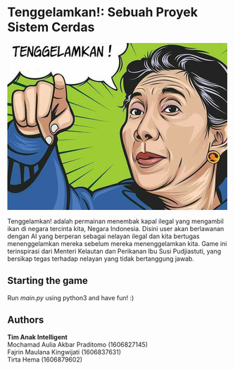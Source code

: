# Tenggelamkan!: Sebuah Proyek Sistem Cerdas

![Susi: Tenggelamkan!](assets/Tenggelamkan!.jpg)

Tenggelamkan! adalah permainan menembak kapal ilegal yang mengambil ikan di negara tercinta kita, Negara Indonesia. Disini user akan berlawanan dengan AI yang berperan sebagai nelayan ilegal dan kita bertugas menenggelamkan mereka sebelum mereka menenggelamkan kita. Game ini terinspirasi dari Menteri Kelautan dan Perikanan Ibu Susi Pudjiastuti, yang bersikap tegas terhadap nelayan yang tidak bertanggung jawab.

## Starting the game

Run *main.py* using python3 and have fun! :)

## Authors

**Tim Anak Intelligent**  
Mochamad Aulia Akbar Praditomo (1606827145)  
Fajrin Maulana Kingwijati (1606837631)  
Tirta Hema (1606879602)
